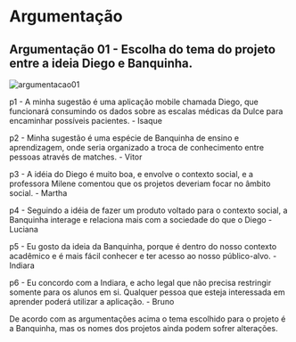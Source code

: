 
# Argumentação

## Argumentação 01 - Escolha do tema do projeto entre a ideia Diego e Banquinha.

![argumentacao01](../../img/argumentacao/argumentacao01.png)

p1 -  A minha sugestão é uma aplicação mobile chamada Diego, que funcionará consumindo os dados sobre as escalas médicas da Dulce para encaminhar possíveis pacientes. - Isaque

p2 - Minha sugestão é uma espécie de Banquinha de ensino e aprendizagem, onde seria organizado a troca de conhecimento entre pessoas através de matches. - Vitor

p3 - A idéia do Diego é muito boa, e envolve o contexto social, e a professora Milene comentou que os projetos deveriam focar no âmbito social. - Martha

p4 - Seguindo a idéia de fazer um produto voltado para o contexto social, a Banquinha interage e relaciona mais com a sociedade do que o Diego - Luciana

p5 - Eu gosto da ideia da Banquinha, porque é dentro do nosso contexto acadêmico e é
mais fácil conhecer e ter acesso ao nosso público-alvo. - Indiara

p6 - Eu concordo com a Indiara, e acho legal que não precisa restringir somente para os alunos em si. Qualquer pessoa que esteja interessada em aprender poderá utilizar a aplicação. - Bruno



De acordo com as argumentações acima o tema escolhido para o projeto é a Banquinha, mas os nomes dos projetos ainda podem sofrer alterações.
